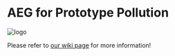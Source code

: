 # AEG for Prototype Pollution

![logo](https://github.com/jackfromeast/PPAEG/blob/master/.assets/ppaeg.logo.png)

Please refer to [our wiki page](https://github.com/jackfromeast/PPAEG/wiki/home) for more information!

